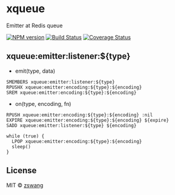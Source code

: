 # xqueue

Emitter at Redis queue

[![NPM version][npm-image]][npm-url] [![Build Status][travis-image]][travis-url] [![Coverage Status][coverage-image]][coverage-url]

## xqueue:emitter:listener:${type}

* emit(type, data)

```redis
SMEMBERS xqueue:emitter:listener:${type}
RPUSHX xqueue:emitter:encoding:${type}:${encoding}
SREM xqueue:emitter:encoding:${type}:${encoding}
```

* on(type, encoding, fn)

```redis
RPUSH xqueue:emitter:encoding:${type}:${encoding} :nil
EXPIRE xqueue:emitter:encoding:${type}:${encoding} ${expire}
SADD xqueue:emitter:listener:${type} ${encoding}

while (true) {
  LPOP xqueue:emitter:encoding:${type}:${encoding}
  sleep()
}
```


## License

MIT © [zswang](http://weibo.com/zswang)

[npm-url]: https://badge.fury.io/js/xqueue
[npm-image]: https://badge.fury.io/js/xqueue.svg
[travis-url]: https://travis-ci.org/zswang/xqueue
[travis-image]: https://travis-ci.org/zswang/xqueue.svg?branch=master
[coverage-url]: https://coveralls.io/github/zswang/xqueue?branch=master
[coverage-image]: https://coveralls.io/repos/zswang/xqueue/badge.svg?branch=master&service=github